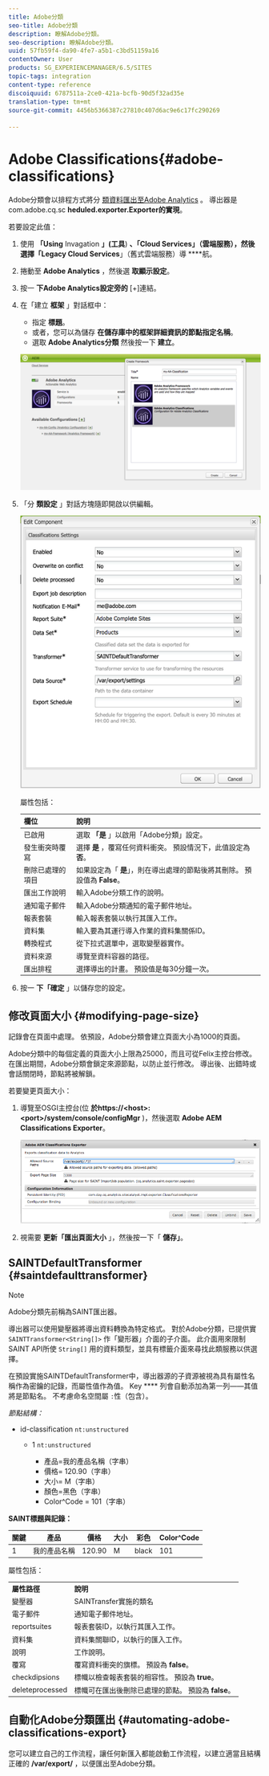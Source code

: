 ```yaml
---
title: Adobe分類
seo-title: Adobe分類
description: 瞭解Adobe分類。
seo-description: 瞭解Adobe分類。
uuid: 57fb59f4-da90-4fe7-a5b1-c3bd51159a16
contentOwner: User
products: SG_EXPERIENCEMANAGER/6.5/SITES
topic-tags: integration
content-type: reference
discoiquuid: 6787511a-2ce0-421a-bcfb-90d5f32ad35e
translation-type: tm+mt
source-git-commit: 4456b5366387c27810c407d6ac9e6c17fc290269

---
```



# Adobe Classifications{#adobe-classifications}

Adobe分類會以排程方式將分 [類資料匯出至Adobe Analytics](/help/sites-administering/adobeanalytics.md) 。 導出器是com.adobe.cq.sc **heduled.exporter.Exporter的實現**。

若要設定此值：

1. 使用 **「Using** Invagation **」(工具**) **、「Cloud Services」（雲端服務），然後選擇「Legacy Cloud Services**」（舊式雲端服務）導 ****&#x200B;航。
1. 捲動至 **Adobe Analytics** ，然後選 **取顯示設定**。
1. 按一 **下Adobe Analytics設定旁的** [+]連結。

1. 在「建立 **框架** 」對話框中：

   * 指定 **標題**。
   * 或者，您可以為儲存 **在儲存庫中的框架詳細資訊的節點指定名稱**。
   * 選取 **Adobe Analytics分類**
   然後按一下 **建立**。

   ![「建立框架」對話框](assets/aa-25.png)

1. 「分 **類設定** 」對話方塊隨即開啟以供編輯。

   ![「分類設定」對話方塊](assets/aa-classifications-settings.png)

   屬性包括：

   | **欄位** | **說明** |
   |---|---|
   | 已啟用 | 選取 **「是** 」以啟用「Adobe分類」設定。 |
   | 發生衝突時覆寫 | 選擇 **是** ，覆寫任何資料衝突。 預設情況下，此值設定為 **否**。 |
   | 刪除已處理的項目 | 如果設定為「 **是**」，則在導出處理的節點後將其刪除。 預設值為 **False**。 |
   | 匯出工作說明 | 輸入Adobe分類工作的說明。 |
   | 通知電子郵件 | 輸入Adobe分類通知的電子郵件地址。 |
   | 報表套裝 | 輸入報表套裝以執行其匯入工作。 |
   | 資料集 | 輸入要為其運行導入作業的資料集關係ID。 |
   | 轉換程式 | 從下拉式選單中，選取變壓器實作。 |
   | 資料來源 | 導覽至資料容器的路徑。 |
   | 匯出排程 | 選擇導出的計畫。 預設值是每30分鐘一次。 |

1. 按一 **下「確定** 」以儲存您的設定。

## 修改頁面大小 {#modifying-page-size}

記錄會在頁面中處理。 依預設，Adobe分類會建立頁面大小為1000的頁面。

Adobe分類中的每個定義的頁面大小上限為25000，而且可從Felix主控台修改。 在匯出期間，Adobe分類會鎖定來源節點，以防止並行修改。 導出後、出錯時或會話關閉時，節點將被解鎖。

若要變更頁面大小：

1. 導覽至OSGI主控台(位 **於https://&lt;host>:&lt;port>/system/console/configMgr** )，然後選取 **Adobe AEM Classifications Exporter**。

   ![aa-26](assets/aa-26.png)

1. 視需要 **更新「匯出頁面大小** 」，然後按一下「 **儲存」**。

## SAINTDefaultTransformer {#saintdefaulttransformer}

>[!NOTE]
>
>Adobe分類先前稱為SAINT匯出器。

導出器可以使用變壓器將導出資料轉換為特定格式。 對於Adobe分類，已提供實 `SAINTTransformer<String[]>` 作「變形器」介面的子介面。 此介面用來限制SAINT API所使 `String[]` 用的資料類型，並具有標籤介面來尋找此類服務以供選擇。

在預設實施SAINTDefaultTransformer中，導出器源的子資源被視為具有屬性名稱作為密鑰的記錄，而屬性值作為值。 Key **** 列會自動添加為第一列——其值將是節點名。 不考慮命名空間屬 `:`性（包含）。

*節點結構：*

* id-classification `nt:unstructured`

   * 1 `nt:unstructured`

      * 產品=我的產品名稱（字串）
      * 價格= 120.90（字串）
      * 大小= M（字串）
      * 顏色=黑色（字串）
      * Color^Code = 101（字串）

**SAINT標題與記錄：**

| **關鍵** | **產品** | **價格** | **大小** | **彩色** | **Color^Code** |
|---|---|---|---|---|---|
| 1 | 我的產品名稱 | 120.90 | M | black | 101 |

屬性包括：

<table>
 <tbody>
  <tr>
   <td><strong>屬性路徑</strong></td>
   <td><strong>說明</strong></td>
  </tr>
  <tr>
   <td>變壓器</td>
   <td>SAINTransfer實施的類名</td>
  </tr>
  <tr>
   <td>電子郵件</td>
   <td>通知電子郵件地址。</td>
  </tr>
  <tr>
   <td>reportsuites</td>
   <td>報表套裝ID，以執行其匯入工作。 </td>
  </tr>
  <tr>
   <td>資料集</td>
   <td>資料集關聯ID，以執行的匯入工作。 </td>
  </tr>
  <tr>
   <td>說明</td>
   <td>工作說明。 <br /> </td>
  </tr>
  <tr>
   <td>覆寫</td>
   <td>覆寫資料衝突的旗標。 預設為 <strong>false</strong>。</td>
  </tr>
  <tr>
   <td>checkdipsions</td>
   <td>標幟以檢查報表套裝的相容性。 預設為 <strong>true</strong>。</td>
  </tr>
  <tr>
   <td>deleteprocessed</td>
   <td>標幟可在匯出後刪除已處理的節點。 預設為 <strong>false</strong>。</td>
  </tr>
 </tbody>
</table>

## 自動化Adobe分類匯出 {#automating-adobe-classifications-export}

您可以建立自己的工作流程，讓任何新匯入都能啟動工作流程，以建立適當且結構正確的 **/var/export/** ，以便匯出至Adobe分類。
